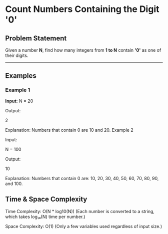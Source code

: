 # Count Numbers Containing the Digit '0'

## Problem Statement
Given a number **N**, find how many integers from **1 to N** contain **'0'** as one of their digits.

---

## Examples

### **Example 1**
**Input:**
N = 20

Output:

2

Explanation:
Numbers that contain 0 are 10 and 20.
Example 2

Input:

N = 100

Output:

10

Explanation:
Numbers that contain 0 are:
10, 20, 30, 40, 50, 60, 70, 80, 90, and 100.

## Time & Space Complexity

Time Complexity: O(N * log10(N))
(Each number is converted to a string, which takes log₁₀(N) time per number.)

Space Complexity: O(1)
(Only a few variables used regardless of input size.)
